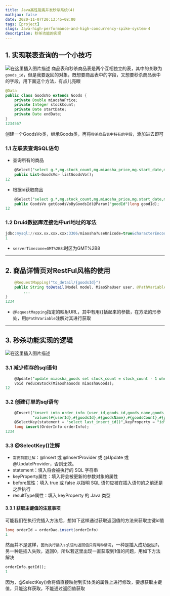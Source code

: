 ```yaml
---
title: Java高性能高并发秒杀系统(4)
mathjax: false
date: 2020-11-07T20:13:45+08:00
tags: [project]
slugs: Java-high-performance-and-high-concurrency-spike-system-4
description: 秒杀功能的实现
---
```


## 1. 实现联表查询的一个小技巧

![在这里插入图片描述](https://cdn.kayleh.top/gh/kayleh/cdn2/Java高性能高并发秒杀系统/20200712214753389.png)
商品表和秒杀商品表是两个互相独立的表，其中的关联为`goods_id`，但是我要返回的对象，既想要商品表中的字段，又想要秒杀商品表中的字段，用下面这个方法，有点儿亮眼

```java
@Data
public class GoodsVo extends Goods {
    private Double miaoshaPrice;
    private Integer stockCount;
    private Date startDate;
    private Date endDate;
}
1234567
```

创建一个GoodsVo类，继承Goods类，再将`秒杀商品表中特有的字段`，添加进去即可

### 1.1 左联表查询SQL语句

- 查询所有的商品

```sql
    @Select("select g.*,mg.stock_count,mg.miaosha_price,mg.start_date,mg.end_date from miaosha_goods mg left join goods g on mg.goods_id = g.id")
    public List<GoodsVo> listGoodsVo();
12
```

- 根据id获取商品

```sql
    @Select("select g.*,mg.stock_count,mg.miaosha_price,mg.start_date,mg.end_date from miaosha_goods mg left join goods g on mg.goods_id = g.id where mg.goods_id = #{goodId}")
    public GoodsVo getGoodsVoByGoodsId(@Param("goodId")long goodId);
12
```

### 1.2 Druid数据库连接池中url地址的写法

```sql
jdbc:mysql://xxx.xx.xxx.xxx:3306/miaosha?useUnicode=true&characterEncoding=utf-8&allowMultiQueries=true&useSSL=false&useTimezone=true&serverTimezone=GMT%2B8
1
```

- `serverTimezone=GMT%2B8`:时区为GMT%2B8

------

## 2. 商品详情页对RestFul风格的使用

```java
    @RequestMapping("to_detail/{goodsId}")
    public String toDetail(Model model, MiaoShaUser user, @PathVariable("goodsId") long goodsId){
		...
}
1234
```

- `@RequestMapping`指定的映射URL，其中有用{}括起来的参数，在方法的形参处，用`@PathVariable`注解对其进行获取

------

## 3. 秒杀功能实现的逻辑

![在这里插入图片描述](https://cdn.kayleh.top/gh/kayleh/cdn2/Java高性能高并发秒杀系统/20200712231043251.png)

### 3.1 减少库存的sql语句

```sql
    @Update("update miaosha_goods set stock_count = stock_count - 1 where goods_id = #{goodsId}")
    void reduceStock(MiaoshaGoods miaoshaGoods);
12
```

### 3.2 创建订单的sql语句

```sql
    @Insert("insert into order_info (user_id,goods_id,goods_name,goods_count,goods_price,order_channel,status,create_date)" +
            "values(#{userId},#{goodsId},#{goodsName},#{goodsCount},#{goodsPrice},#{orderChannel},#{status},#{createDate})" )
    @SelectKey(statement = "select last_insert_id()",keyProperty = "id",resultType = long.class,before = false)
    long insert(OrderInfo orderInfo);
1234
```

### 3.3 @SelectKey()注解

- `需要前置注解`：@Insert 或 @InsertProvider 或 @Update 或 @UpdateProvider，否则无效。
- statement：填入将会被执行的 SQL 字符串
- keyProperty属性：填入将会被更新的参数对象的属性
- before属性：填入 true 或 false 以指明 SQL 语句应被在插入语句的之前还是之后执行
- resultType属性：填入 keyProperty 的 Java 类型

#### 3.3.1 获取主键值的注意事项

可能我们在执行完插入方法后，想如下这样通过获取返回值的方法来获取主键id值

```java
long orderId = orderDao.insert(orderInfo)
1
```

然而并不是这样，`因为执行插入sql语句返回值只有两种情况`，一种是插入成功返回1，另一种是插入失败，返回0，所以若这里出现一直获取到1值的问题，用如下方法解决

```sql
orderInfo.getId();
1
```

因为，@SelectKey()会将值直接映射到实体类的属性上进行修改，要想获取主键值，只能这样获取，不能通过返回值获取
